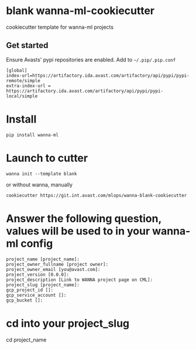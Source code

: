 # blank wanna-ml-cookiecutter

cookiecutter template for wanna-ml projects

## Get started

Ensure Avasts' pypi repositories are enabled. 
Add to `~/.pip/.pip.conf`
```
[global]
index-url=https://artifactory.ida.avast.com/artifactory/api/pypi/pypi-remote/simple
extra-index-url = https://artifactory.ida.avast.com/artifactory/api/pypi/pypi-local/simple
```


# Install 

```
pip install wanna-ml
```

# Launch to cutter
```
wanna init --template blank
```
or without wanna, manually
```
cookiecutter https://git.int.avast.com/mlops/wanna-blank-cookiecutter
```

# Answer the following question, values will be used to in your wanna-ml config

```
project_name [project_name]: 
project_owner_fullname [project owner]: 
project_owner_email [you@avast.com]: 
project_version [0.0.0]: 
project_description [Link to WANNA project page on CML]: 
project_slug [project_name]: 
gcp_project_id []: 
gcp_service_account []: 
gcp_bucket []: 
```

# cd into your project_slug
cd project_name
